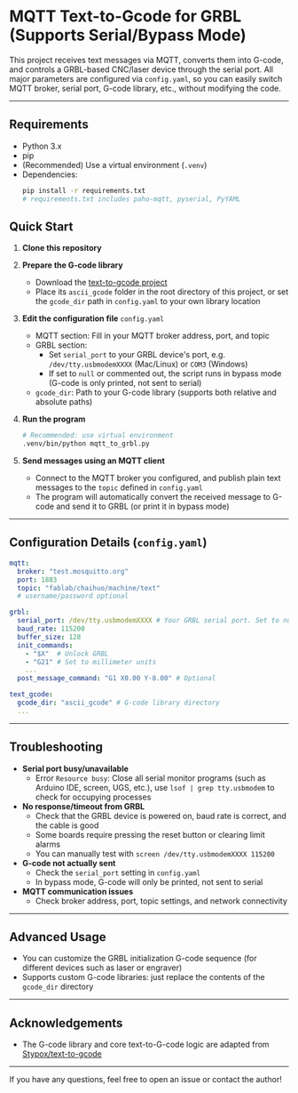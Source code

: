 # MQTT Text-to-Gcode for GRBL (Supports Serial/Bypass Mode)

This project receives text messages via MQTT, converts them into G-code, and controls a GRBL-based CNC/laser device through the serial port.
All major parameters are configured via `config.yaml`, so you can easily switch MQTT broker, serial port, G-code library, etc., without modifying the code.

---

## Requirements
- Python 3.x
- pip
- (Recommended) Use a virtual environment (`.venv`)
- Dependencies:
  ```bash
  pip install -r requirements.txt
  # requirements.txt includes paho-mqtt, pyserial, PyYAML
  ```

## Quick Start
1. **Clone this repository**
2. **Prepare the G-code library**
   - Download the [text-to-gcode project](https://github.com/Stypox/text-to-gcode/tree/master)
   - Place its `ascii_gcode` folder in the root directory of this project, or set the `gcode_dir` path in `config.yaml` to your own library location
3. **Edit the configuration file** `config.yaml`
   - MQTT section: Fill in your MQTT broker address, port, and topic
   - GRBL section:
     - Set `serial_port` to your GRBL device's port, e.g. `/dev/tty.usbmodemXXXX` (Mac/Linux) or `COM3` (Windows)
     - If set to `null` or commented out, the script runs in bypass mode (G-code is only printed, not sent to serial)
   - `gcode_dir`: Path to your G-code library (supports both relative and absolute paths)

4. **Run the program**
   ```bash
   # Recommended: use virtual environment
   .venv/bin/python mqtt_to_grbl.py
   ```

5. **Send messages using an MQTT client**
   - Connect to the MQTT broker you configured, and publish plain text messages to the `topic` defined in `config.yaml`
   - The program will automatically convert the received message to G-code and send it to GRBL (or print it in bypass mode)

---

## Configuration Details (`config.yaml`)
```yaml
mqtt:
  broker: "test.mosquitto.org"
  port: 1883
  topic: "fablab/chaihuo/machine/text"
  # username/password optional

grbl:
  serial_port: /dev/tty.usbmodemXXXX # Your GRBL serial port. Set to null for bypass mode
  baud_rate: 115200
  buffer_size: 128
  init_commands:
    - "$X"  # Unlock GRBL
    - "G21" # Set to millimeter units
    ...
  post_message_command: "G1 X0.00 Y-8.00" # Optional

text_gcode:
  gcode_dir: "ascii_gcode" # G-code library directory
  ...
```

---

## Troubleshooting
- **Serial port busy/unavailable**
  - Error `Resource busy`: Close all serial monitor programs (such as Arduino IDE, screen, UGS, etc.), use `lsof | grep tty.usbmodem` to check for occupying processes
- **No response/timeout from GRBL**
  - Check that the GRBL device is powered on, baud rate is correct, and the cable is good
  - Some boards require pressing the reset button or clearing limit alarms
  - You can manually test with `screen /dev/tty.usbmodemXXXX 115200`
- **G-code not actually sent**
  - Check the `serial_port` setting in `config.yaml`
  - In bypass mode, G-code will only be printed, not sent to serial
- **MQTT communication issues**
  - Check broker address, port, topic settings, and network connectivity

---

## Advanced Usage
- You can customize the GRBL initialization G-code sequence (for different devices such as laser or engraver)
- Supports custom G-code libraries: just replace the contents of the `gcode_dir` directory

---

## Acknowledgements
- The G-code library and core text-to-G-code logic are adapted from [Stypox/text-to-gcode](https://github.com/Stypox/text-to-gcode/tree/master)

---

If you have any questions, feel free to open an issue or contact the author!
